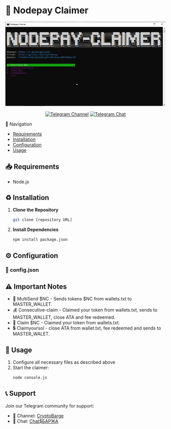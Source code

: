 # 🧲 Nodepay Claimer

<p align="center">
  <img src="./image/console.png" alt="Nodepay Claimer Console" width="600"/>
  
  <p align="center">
    <a href="https://t.me/CryptoBarge"><img src="https://img.shields.io/badge/Crypto$БАРЖА_|_Subscribe_⚓-5B00FF?style=for-the-badge&logo=telegram&logoColor=white" alt="Telegram Channel"></a>
    <a href="https://t.me/+nbpTp74UTnVmMmM6"><img src="https://img.shields.io/badge/Crypto$БАРЖА_|_Chat_💬-5B00FF?style=for-the-badge&logo=telegram&logoColor=white" alt="Telegram Chat"></a>
<p

## 🔎 Navigation
- [Requirements](#-requirements)
- [Installation](#-installation)
- [Configuration](#%EF%B8%8F-configuration)
- [Usage](#-usage)

## 📥 Requirements

- Node.js

## ♻️ Installation

1. **Clone the Repository**
   ```bash
   git clone [repository URL]
   ```
2. **Install Dependencies**
   ```bash
   npm install package.json
   ```

## ⚙️ Configuration

### 📁 config.json

## ⚠️ Important Notes

- 💸 MultiSend $NC - Sends tokens $NC from wallets.txt to MASTER_WALLET.
- 💰 Consecutive-claim - Claimed your token from wallets.txt, sends to MASTER_WALLET, close ATA and fee redeemed.
- 🧲 Claim $NC - Claimed your token from wallets.txt.
- 💲 Claimyoursol - close ATA from wallet.txt, fee redeemed and sends to MASTER_WALET.

## 🚀 Usage

1. Configure all necessary files as described above
2. Start the claimer:
   ```bash
   node console.js
   ```

## 📞 Support

Join our Telegram community for support:
- 📢 Channel: [CryptoBarge](https://t.me/CryptoBarge)
- 💬 Chat:    [Chat$БАРЖА](https://t.me/+nbpTp74UTnVmMmM6)

